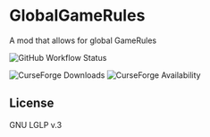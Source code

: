 GlobalGameRules
===============
A mod that allows for global GameRules

![GitHub Workflow Status](https://img.shields.io/github/workflow/status/GoryMoon/GlobalGameRules/Mod%20CI)

![CurseForge Downloads](http://cf.way2muchnoise.eu/full_global-gamerules_downloads.svg)
![CurseForge Availability](http://cf.way2muchnoise.eu/versions/global-gamerules_latest.svg)

License
----

GNU LGLP v.3
